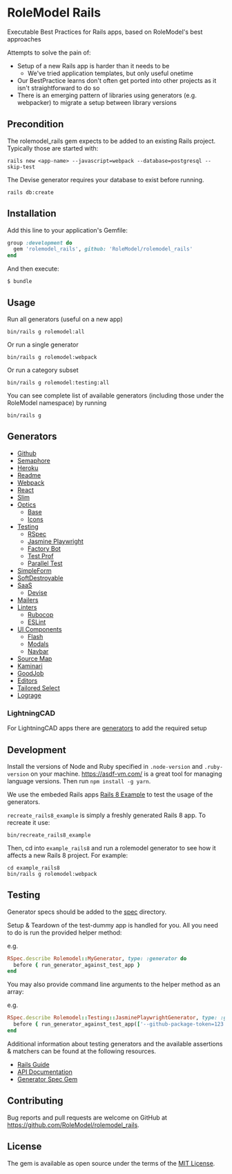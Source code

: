 # RoleModel Rails

Executable Best Practices for Rails apps, based on RoleModel's best approaches

Attempts to solve the pain of:

* Setup of a new Rails app is harder than it needs to be
  * We've tried application templates, but only useful onetime
* Our BestPractice learns don't often get ported into other projects as it isn't straightforward to do so
* There is an emerging pattern of libraries using generators (e.g. webpacker) to migrate a setup between library versions

## Precondition

The rolemodel_rails gem expects to be added to an existing Rails project. Typically those are started with:

```shell
rails new <app-name> --javascript=webpack --database=postgresql --skip-test
```

The Devise generator requires your database to exist before running.

```shell
rails db:create
```

## Installation

Add this line to your application's Gemfile:

```ruby
group :development do
  gem 'rolemodel_rails', github: 'RoleModel/rolemodel_rails'
end
```

And then execute:

    $ bundle

## Usage

Run all generators (useful on a new app)

```shell
bin/rails g rolemodel:all
```

Or run a single generator

```shell
bin/rails g rolemodel:webpack
```

Or run a category subset

```shell
bin/rails g rolemodel:testing:all
```

You can see complete list of available generators (including those under the RoleModel namespace) by running

```shell
bin/rails g
```

## Generators

* [Github](./lib/generators/rolemodel/github)
* [Semaphore](./lib/generators/rolemodel/semaphore)
* [Heroku](./lib/generators/rolemodel/heroku)
* [Readme](./lib/generators/rolemodel/readme)
* [Webpack](./lib/generators/rolemodel/webpack)
* [React](./lib/generators/rolemodel/react)
* [Slim](./lib/generators/rolemodel/slim)
* [Optics](./lib/generators/rolemodel/optics)
  * [Base](./lib/generators/rolemodel/optics/base)
  * [Icons](./lib/generators/rolemodel/optics/icons)
* [Testing](./lib/generators/rolemodel/testing)
  * [RSpec](./lib/generators/rolemodel/testing/rspec)
  * [Jasmine Playwright](./lib/generators/rolemodel/testing/jasmine_playwright)
  * [Factory Bot](./lib/generators/rolemodel/testing/factory_bot)
  * [Test Prof](./lib/generators/rolemodel/testing/test_prof)
  * [Parallel Test](./lib/generators/rolemodel/testing/parallel_tests)
* [SimpleForm](./lib/generators/rolemodel/simple_form)
* [SoftDestroyable](./lib/generators/rolemodel/soft_destroyable)
* [SaaS](./lib/generators/rolemodel/saas)
  * [Devise](./lib/generators/rolemodel/saas/devise)
* [Mailers](./lib/generators/rolemodel/mailers)
* [Linters](./lib/generators/rolemodel/linters)
  * [Rubocop](./lib/generators/rolemodel/linters/rubocop)
  * [ESLint](./lib/generators/rolemodel/linters/eslint)
* [UI Components](./lib/generators/rolemodel/ui_components)
  * [Flash](./lib/generators/rolemodel/ui_components/flash)
  * [Modals](./lib/generators/rolemodel/ui_components/modals)
  * [Navbar](./lib/generators/rolemodel/ui_components/navbar)
* [Source Map](./lib/generators/rolemodel/source_map)
* [Kaminari](./lib/generators/rolemodel/kaminari)
* [GoodJob](./lib/generators/rolemodel/good_job)
* [Editors](./lib/generators/rolemodel/editors)
* [Tailored Select](./lib/generators/rolemodel/tailored_select)
* [Lograge](./lib/generators/rolemodel/lograge)

### LightningCAD

For LightningCAD apps there are [generators](./lib/generators/lightning_cad) to add the required setup

## Development

Install the versions of Node and Ruby specified in `.node-version` and `.ruby-version` on your machine. https://asdf-vm.com/ is a great tool for managing language versions. Then run `npm install -g yarn`.

We use the embeded Rails apps [Rails 8 Example](./recreate_rails8_example) to test the usage of the generators.

`recreate_rails8_example` is simply a freshly generated Rails 8 app. To recreate it use:

```shell
bin/recreate_rails8_example
```

Then, cd into `example_rails8` and run a rolemodel generator to see how it affects a new Rails 8 project. For example:

```shell
cd example_rails8
bin/rails g rolemodel:webpack
```

## Testing

Generator specs should be added to the [spec](./spec) directory.

Setup & Teardown of the test-dummy app is handled for you.  All you need to do is run the provided helper method:

e.g.

```ruby
RSpec.describe Rolemodel::MyGenerator, type: :generator do
  before { run_generator_against_test_app }
end
```

You may also provide command line arguments to the helper method as an array:

e.g.

```ruby
RSpec.describe Rolemodel::Testing::JasminePlaywrightGenerator, type: :generator do
  before { run_generator_against_test_app(['--github-package-token=123']) }
end
```

Additional information about testing generators and the available assertions & matchers can be found at the following resources.

* [Rails Guide](https://guides.rubyonrails.org/generators.html#testing-generators)
* [API Documentation](https://api.rubyonrails.org/classes/Rails/Generators/Testing/Assertions.html)
* [Generator Spec Gem](https://github.com/stevehodgkiss/generator_spec)

## Contributing

Bug reports and pull requests are welcome on GitHub at https://github.com/RoleModel/rolemodel_rails.

## License

The gem is available as open source under the terms of the [MIT License](https://opensource.org/licenses/MIT).
